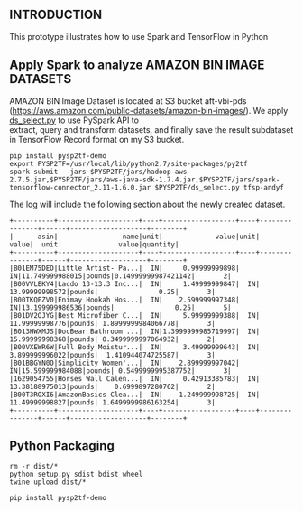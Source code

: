 ## INTRODUCTION

This prototype illustrates how to use Spark and TensorFlow in Python

##  Apply Spark to analyze AMAZON BIN IMAGE DATASETS 

AMAZON BIN Image Dataset is located at S3 bucket aft-vbi-pds (https://aws.amazon.com/public-datasets/amazon-bin-images/).
We apply [ds_select.py](https://github.com/anfeng/py-demo/blob/master/py2tf/ds_select.py) to use PySpark API to  
extract, query and transform datasets, and finally save the result subdataset in TensorFlow Record format on my S3 bucket.   

```
pip install pysp2tf-demo
export PYSP2TF=/usr/local/lib/python2.7/site-packages/py2tf
spark-submit --jars $PYSP2TF/jars/hadoop-aws-2.7.5.jar,$PYSP2TF/jars/aws-java-sdk-1.7.4.jar,$PYSP2TF/jars/spark-tensorflow-connector_2.11-1.6.0.jar $PYSP2TF/ds_select.py tfsp-andyf
```

The log will include the following section about the newly created dataset.

```
+----------+--------------------+----+------------------+----+---------------+------+-------------------+--------+
|      asin|                name|unit|             value|unit|          value|  unit|              value|quantity|
+----------+--------------------+----+------------------+----+---------------+------+-------------------+--------+
|B01EM75DEO|Little Artist- Pa...|  IN|     0.99999999898|  IN|11.749999988015|pounds|0.14999999987421142|       2|
|B00VVLEKY4|Lacdo 13-13.3 Inc...|  IN|     1.49999999847|  IN| 13.99999998572|pounds|               0.25|       3|
|B00TKQEZV0|Enimay Hookah Hos...|  IN|    2.599999997348|  IN|13.199999986536|pounds|               0.25|       5|
|B01DV2OJYG|Best Microfiber C...|  IN|     5.99999999388|  IN| 11.99999998776|pounds| 1.8999999984066778|       3|
|B013HWXMJS|DocBear Bathroom ...|  IN|1.3999999985719997|  IN| 15.99999998368|pounds| 0.3499999997064932|       2|
|B00VXEWR6W|Full Body Moistur...|  IN|     3.49999999643|  IN| 3.899999996022|pounds|  1.410944074725587|       3|
|B01BBGYN0O|Simplicity Women'...|  IN|    2.899999997042|  IN|15.599999984088|pounds| 0.5499999995387752|       3|
|1629054755|Horses Wall Calen...|  IN|     0.42913385783|  IN| 13.38188975013|pounds|    0.6999897280762|       2|
|B00T3ROXI6|AmazonBasics Clea...|  IN|    1.249999998725|  IN| 11.49999998827|pounds| 1.6499999986163254|       3|
+----------+--------------------+----+------------------+----+---------------+------+-------------------+--------+
```

## Python Packaging

```
rm -r dist/*
python setup.py sdist bdist_wheel 
twine upload dist/*

pip install pysp2tf-demo
```

